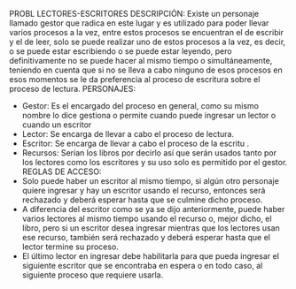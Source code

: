 PROBL LECTORES-ESCRITORES
DESCRIPCIÓN:
Existe un personaje llamado gestor que radica en este  lugar y es utilizado para poder llevar varios procesos a la vez, entre estos procesos se encuentran el de escribir y el de leer, solo se puede realizar uno de estos procesos a la vez, es decir, o se puede estar escribiendo o se puede estar leyendo, pero definitivamente no se puede hacer al mismo tiempo o simultáneamente, teniendo en cuenta que si no se lleva a cabo ninguno de esos procesos en esos momentos se le da preferencia al proceso de escritura sobre el proceso de lectura.
PERSONAJES:
-	Gestor: Es el encargado del proceso en general, como su mismo nombre lo dice gestiona o permite cuando puede ingresar un lector o cuando un escritor
-	Lector: Se encarga de llevar a cabo el proceso de lectura.
-	Escritor: Se encarga de llevar a cabo el proceso de la escritu .
-	Recursos: Serían los libros por decirlo así que serán usados tanto por los lectores como los escritores y su uso solo es permitido por el gestor.
REGLAS DE ACCESO:
-	Solo puede haber un escritor al mismo tiempo, si algún otro personaje quiere ingresar y hay un escritor usando el recurso, entonces será rechazado y deberá esperar hasta que se culmine dicho proceso.
-	A diferencia del escritor como se ya se dijo anteriormente, puede haber varios lectores al mismo tiempo usando el recurso o, mejor dicho, el libro, pero si un escritor desea ingresar mientras que los lectores usan ese recurso, también será rechazado y deberá esperar hasta que el lector termine su proceso.
-	El último lector en ingresar debe habilitarla para que pueda ingresar el siguiente escritor que se encontraba en espera o en todo caso, al siguiente proceso que requiere usarla.
